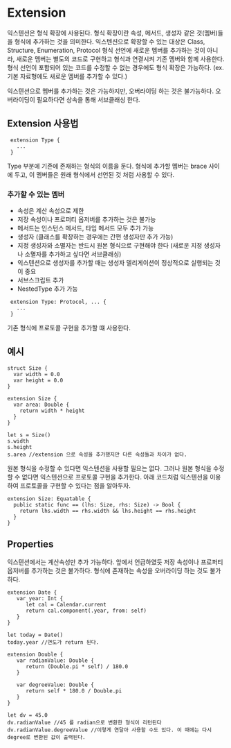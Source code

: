 # Extension

익스텐션은 형식 확장에 사용된다. 형식 확장이란 속성, 메서드, 생성자 같은 것(멤버)들을 형식에 추가하는 것을 의미한다.
익스텐션으로 확장할 수 있는 대상은 Class, Structure, Enumeration, Protocol
형식 선언에 새로운 멤버를 추가하는 것이 아니라, 새로운 멤버는 별도의 코드로 구현하고 형식과 연결시켜 기존 멤버와 함께 사용한다.
형식 선언이 포함되어 있는 코드를 수정할 수 없는 경우에도 형식 확장은 가능하다. (ex. 기본 자료형에도 새로운 멤버를 추가할 수 있다.)

익스텐션으로 멤버를 추가하는 것은 가능하지만, 오버라이딩 하는 것은 불가능하다.
오버라이딩이 필요하다면 상속을 통해 서브클래싱 한다.

## Extension 사용법
<pre><code> extension Type {
   ...
 }
</code></pre>

Type 부분에 기존에 존재하는 형식의 이름을 둔다.
형식에 추가할 멤버는 brace 사이에 두고, 이 멤버들은 원래 형식에서 선언된 것 처럼 사용할 수 있다.

### 추가할 수 있는 멤버
* 속성은 계산 속성으로 제한
* 저장 속성이나 프로퍼티 옵저버를 추가하는 것은 불가능
* 메서드는 인스턴스 메서드, 타입 메서드 모두 추가 가능
* 생성자 (클래스를 확장하는 경우에는 간편 생성자만 추가 가능)
* 지정 생성자와 소멸자는 반드시 원본 형식으로 구현해야 한다 (새로운 지정 생성자나 소멸자를 추가하고 싶다면 서브클래싱)
* 익스텐션으로 생성자를 추가할 때는 생성자 델리게이션이 정상적으로 실행되는 것이 중요
* 서브스크립트 추가 
* NestedType 추가 가능

<pre><code> extension Type: Protocol, ... {
   ...
 } </code></pre>

기존 형식에 프로토콜 구현을 추가할 떄 사용한다.


## 예시
<pre><code>struct Size {
  var width = 0.0
  var height = 0.0
}

extension Size {
  var area: Double {
    return width * height
  }
}

let s = Size()
s.width
s.height
s.area //extension 으로 속성을 추가했지만 다른 속성들과 차이가 없다. 
</code></pre>

원본 형식을 수정할 수 있다면 익스텐션을 사용할 필요는 없다.
그러나 원본 형식을 수정할 수 없다면 익스텐션으로 프로토콜 구현을 추가한다.
아래 코드처럼 익스텐션을 이용하여 프로토콜을 구현할 수 있다는 점을 알아두자.

<pre><code>extension Size: Equatable {
  public static func == (lhs: Size, rhs: Size) -> Bool {
    return lhs.width == rhs.width && lhs.height == rhs.height
  }
}</code></pre>


## Properties
익스텐션에서는 계산속성만 추가 가능하다.
앞에서 언급하였듯 저장 속성이나 프로퍼티 옵저버를 추가하는 것은 불가하다.
형식에 존재하는 속성을 오버라이딩 하는 것도 불가하다. 

<pre><code>extension Date {
   var year: Int {
      let cal = Calendar.current
      return cal.component(.year, from: self)
   }
}

let today = Date()
today.year //연도가 return 된다.
</pre></code>


<pre><code>extension Double {
   var radianValue: Double {
      return (Double.pi * self) / 180.0
   }
   
   var degreeValue: Double {
      return self * 180.0 / Double.pi
   }
}

let dv = 45.0
dv.radianValue //45 를 radian으로 변환한 형식이 리턴된다
dv.radianValue.degreeValue //이렇게 연달아 사용할 수도 있다. 이 때에는 다시 degree로 변환된 값이 출력된다.
</pre></code>
